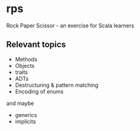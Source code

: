 # rps
Rock Paper Scissor - an exercise for Scala learners 

## Relevant topics

- Methods
- Objects
- traits
- ADTs
- Destructuring & pattern matching
- Encoding of enums

and maybe

- generics
- implicits
